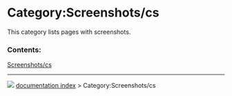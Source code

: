 # Category:Screenshots/cs
This category lists pages with screenshots.

### Contents:

  
  [Screenshots/cs](Screenshots/cs.md)



---
![](images/Right_arrow.png) [documentation index](../README.md) > Category:Screenshots/cs
